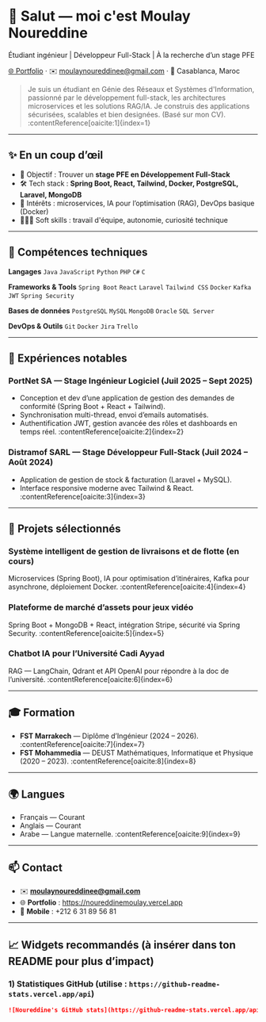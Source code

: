 # 👋 Salut — moi c'est **Moulay Noureddine**
Étudiant ingénieur | Développeur Full-Stack | À la recherche d’un stage PFE

[🌐 Portfolio](https://noureddinemoulay.vercel.app) · ✉️ moulaynoureddinee@gmail.com · 📍 Casablanca, Maroc

> Je suis un étudiant en Génie des Réseaux et Systèmes d'Information, passionné par le développement full-stack, les architectures microservices et les solutions RAG/IA. Je construis des applications sécurisées, scalables et bien designées. (Basé sur mon CV). :contentReference[oaicite:1]{index=1}

---

## ✨ En un coup d’œil
- 🎯 Objectif : Trouver un **stage PFE en Développement Full-Stack**
- 🛠️ Tech stack : **Spring Boot, React, Tailwind, Docker, PostgreSQL, Laravel, MongoDB**
- 🔬 Intérêts : microservices, IA pour l’optimisation (RAG), DevOps basique (Docker)
- 🧑‍🤝‍🧑 Soft skills : travail d'équipe, autonomie, curiosité technique

---

## 🧰 Compétences techniques

**Langages**
`Java` `JavaScript` `Python` `PHP` `C#` `C`

**Frameworks & Tools**
`Spring Boot` `React` `Laravel` `Tailwind CSS` `Docker` `Kafka` `JWT` `Spring Security`

**Bases de données**
`PostgreSQL` `MySQL` `MongoDB` `Oracle` `SQL Server`

**DevOps & Outils**
`Git` `Docker` `Jira` `Trello`

---

## 💼 Expériences notables

### PortNet SA — Stage Ingénieur Logiciel (Juil 2025 – Sept 2025)
- Conception et dev d’une application de gestion des demandes de conformité (Spring Boot + React + Tailwind).
- Synchronisation multi-thread, envoi d’emails automatisés.
- Authentification JWT, gestion avancée des rôles et dashboards en temps réel. :contentReference[oaicite:2]{index=2}

### Distramof SARL — Stage Développeur Full-Stack (Juil 2024 – Août 2024)
- Application de gestion de stock & facturation (Laravel + MySQL).
- Interface responsive moderne avec Tailwind & React. :contentReference[oaicite:3]{index=3}

---

## 🚀 Projets sélectionnés

### Système intelligent de gestion de livraisons et de flotte (en cours)
Microservices (Spring Boot), IA pour optimisation d’itinéraires, Kafka pour asynchrone, déploiement Docker. :contentReference[oaicite:4]{index=4}

### Plateforme de marché d’assets pour jeux vidéo
Spring Boot + MongoDB + React, intégration Stripe, sécurité via Spring Security. :contentReference[oaicite:5]{index=5}

### Chatbot IA pour l’Université Cadi Ayyad
RAG — LangChain, Qdrant et API OpenAI pour répondre à la doc de l’université. :contentReference[oaicite:6]{index=6}

---

## 🎓 Formation
- **FST Marrakech** — Diplôme d’Ingénieur (2024 – 2026). :contentReference[oaicite:7]{index=7}  
- **FST Mohammedia** — DEUST Mathématiques, Informatique et Physique (2020 – 2023). :contentReference[oaicite:8]{index=8}

---

## 🌍 Langues
- Français — Courant  
- Anglais — Courant  
- Arabe — Langue maternelle. :contentReference[oaicite:9]{index=9}

---

## 📫 Contact
- ✉️ **moulaynoureddinee@gmail.com**  
- 🌐 **Portfolio** : https://noureddinemoulay.vercel.app  
- 📱 **Mobile** : +212 6 31 89 56 81

---

## 📈 Widgets recommandés (à insérer dans ton README pour plus d’impact)

### 1) Statistiques GitHub (utilise : `https://github-readme-stats.vercel.app/api`)
```md
![Noureddine's GitHub stats](https://github-readme-stats.vercel.app/api?username=TON_USERNAME&show_icons=true&theme=dark)
